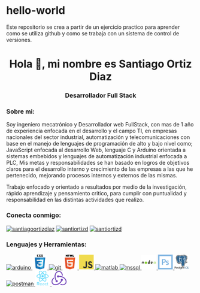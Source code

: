 # hello-world
Este repositorio se crea a partir de un ejercicio practico para aprender como se utiliza github y como se trabaja con un sistema de control de versiones.

<h1 align="center">Hola 👋, mi nombre es Santiago Ortiz Diaz</h1>
<h3 align="center">Desarrollador Full Stack</h3>



<h3 align="left">Sobre mi:</h3>
<P>
Soy ingeniero mecatrónico y Desarrollador web FullStack, con mas de 1 año de experiencia enfocada en el desarrollo y el campo TI, en empresas nacionales del sector industrial, automatización y telecomunicaciones con base en el manejo de lenguajes de programación de alto y bajo nivel como; JavaScript enfocada al desarrollo Web, lenguaje C y Arduino orientada a sistemas embebidos y lenguajes de automatización industrial enfocada a PLC, Mis metas y responsabilidades se han basado en logros de objetivos claros para el desarrollo interno y crecimiento de las empresas a las que he pertenecido, mejorando procesos internos y externos de las mismas.

Trabajo enfocado y orientado a resultados por medio de la investigación, rápido aprendizaje y pensamiento critico, para cumplir con puntualidad y responsabilidad en las distintas actividades que realizo.
</p>

<h3 align="left">Conecta conmigo:</h3>
<p align="left">
<a href="https://linkedin.com/in/santiagoortizdíaz" target="blank"><img align="center" src="https://raw.githubusercontent.com/rahuldkjain/github-profile-readme-generator/master/src/images/icons/Social/linked-in-alt.svg" alt="santiagoortizdíaz" height="30" width="40" /></a>
<a href="https://instagram.com/santiortizd" target="blank"><img align="center" src="https://raw.githubusercontent.com/rahuldkjain/github-profile-readme-generator/master/src/images/icons/Social/instagram.svg" alt="santiortizd" height="30" width="40" /></a>
<a href="https://wa.me/573106224956" target="blank"><img align="center" src="https://faq.whatsapp.com/images/presma/whatsapp/whatsapp_logo-2x.png" alt="santiortizd" height="30" width="40" /></a>
</p>

<h3 align="left">Lenguajes y Herramientas:</h3>
<p align="left"> <a href="https://www.arduino.cc/" target="_blank" rel="noreferrer"> <img src="https://cdn.worldvectorlogo.com/logos/arduino-1.svg" alt="arduino" width="40" height="40"/> </a> <a href="https://www.w3schools.com/css/" target="_blank" rel="noreferrer"> <img src="https://raw.githubusercontent.com/devicons/devicon/master/icons/css3/css3-original-wordmark.svg" alt="css3" width="40" height="40"/> </a> <a href="https://git-scm.com/" target="_blank" rel="noreferrer"> <img src="https://www.vectorlogo.zone/logos/git-scm/git-scm-icon.svg" alt="git" width="40" height="40"/> </a> <a href="https://www.w3.org/html/" target="_blank" rel="noreferrer"> <img src="https://raw.githubusercontent.com/devicons/devicon/master/icons/html5/html5-original-wordmark.svg" alt="html5" width="40" height="40"/> </a> <a href="https://developer.mozilla.org/en-US/docs/Web/JavaScript" target="_blank" rel="noreferrer"> <img src="https://raw.githubusercontent.com/devicons/devicon/master/icons/javascript/javascript-original.svg" alt="javascript" width="40" height="40"/> </a> <a href="https://www.mathworks.com/" target="_blank" rel="noreferrer"> <img src="https://upload.wikimedia.org/wikipedia/commons/2/21/Matlab_Logo.png" alt="matlab" width="40" height="40"/> </a> <a href="https://www.microsoft.com/en-us/sql-server" target="_blank" rel="noreferrer"> <img src="https://www.svgrepo.com/show/303229/microsoft-sql-server-logo.svg" alt="mssql" width="40" height="40"/> </a> <a href="https://nodejs.org" target="_blank" rel="noreferrer"> <img src="https://raw.githubusercontent.com/devicons/devicon/master/icons/nodejs/nodejs-original-wordmark.svg" alt="nodejs" width="40" height="40"/> </a> <a href="https://www.photoshop.com/en" target="_blank" rel="noreferrer"> <img src="https://raw.githubusercontent.com/devicons/devicon/master/icons/photoshop/photoshop-line.svg" alt="photoshop" width="40" height="40"/> </a> <a href="https://www.postgresql.org" target="_blank" rel="noreferrer"> <img src="https://raw.githubusercontent.com/devicons/devicon/master/icons/postgresql/postgresql-original-wordmark.svg" alt="postgresql" width="40" height="40"/> </a> <a href="https://postman.com" target="_blank" rel="noreferrer"> <img src="https://www.vectorlogo.zone/logos/getpostman/getpostman-icon.svg" alt="postman" width="40" height="40"/> </a> <a href="https://reactjs.org/" target="_blank" rel="noreferrer"> <img src="https://raw.githubusercontent.com/devicons/devicon/master/icons/react/react-original-wordmark.svg" alt="react" width="40" height="40"/> </a> <a href="https://redux.js.org" target="_blank" rel="noreferrer"> <img src="https://raw.githubusercontent.com/devicons/devicon/master/icons/redux/redux-original.svg" alt="redux" width="40" height="40"/> </a> </p>
